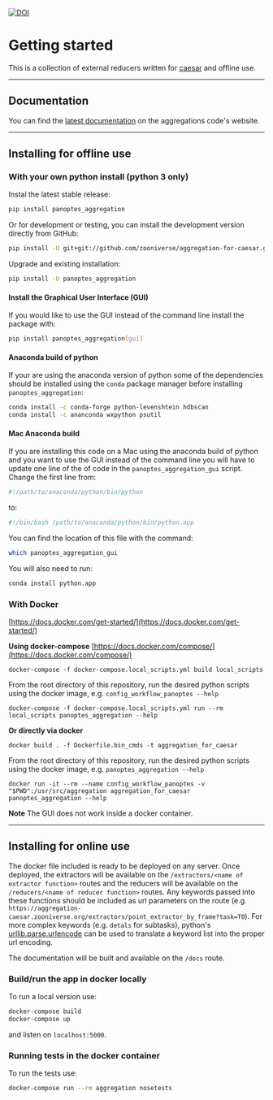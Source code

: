 [![DOI](https://zenodo.org/badge/98517215.svg)](https://zenodo.org/badge/latestdoi/98517215)

# Getting started

This is a collection of external reducers written for [caesar](https://github.com/zooniverse/caesar) and offline use.

---

## Documentation
You can find the [latest documentation](https://aggregation-caesar.zooniverse.org/docs) on the aggregations code's website.

---

## Installing for offline use
### With your own python install (python 3 only)
Instal the latest stable release:
```bash
pip install panoptes_aggregation
```

Or for development or testing, you can install the development version directly from GitHub:
```bash
pip install -U git+git://github.com/zooniverse/aggregation-for-caesar.git
```

Upgrade and existing installation:
```bash
pip install -U panoptes_aggregation
```

#### Install the Graphical User Interface (GUI)
If you would like to use the GUI instead of the command line install the package with:
```bash
pip install panoptes_aggregation[gui]
```

#### Anaconda build of python
If your are using the anaconda version of python some of the dependencies should be installed using the `conda` package manager before installing `panoptes_aggregation`:
```bash
conda install -c conda-forge python-levenshtein hdbscan
conda install -c ananconda wxpython psutil
```

#### Mac Anaconda build
If you are installing this code on a Mac using the anaconda build of python and you want to use the GUI instead of the command line you will have to update one line of the of code in the `panoptes_aggregation_gui` script.  Change the first line from:
```python
#!/path/to/anaconda/python/bin/python
```
to:
```python
#!/bin/bash /path/to/anaconda/python/bin/python.app
```

You can find the location of this file with the command:
```bash
which panoptes_aggregation_gui
```

You will also need to run:
```bash
conda install python.app
```

### With Docker
[https://docs.docker.com/get-started/](https://docs.docker.com/get-started/)

**Using docker-compose** [https://docs.docker.com/compose/](https://docs.docker.com/compose/)
```
docker-compose -f docker-compose.local_scripts.yml build local_scripts
```
From the root directory of this repository, run the desired python scripts using the docker image, e.g. `config_workflow_panoptes --help`
```
docker-compose -f docker-compose.local_scripts.yml run --rm local_scripts panoptes_aggregation --help
```

**Or directly via docker**
```
docker build . -f Dockerfile.bin_cmds -t aggregation_for_caesar
```
From the root directory of this repository, run the desired python scripts using the docker image, e.g. `panoptes_aggregation --help`
```
docker run -it --rm --name config_workflow_panoptes -v "$PWD":/usr/src/aggregation aggregation_for_caesar panoptes_aggregation --help
```

**Note** The GUI does not work inside a docker container.

---

## Installing for online use
The docker file included is ready to be deployed on any server.  Once deployed, the extractors will be available on the `/extractors/<name of extractor function>` routes and the reducers will be available on the `/reducers/<name of reducer function>` routes.  Any keywords passed into these functions should be included as url parameters on the route (e.g. `https://aggregation-caesar.zooniverse.org/extractors/point_extractor_by_frame?task=T0`).  For more complex keywords (e.g. `detals` for subtasks), python's [urllib.parse.urlencode](https://docs.python.org/3/library/urllib.parse.html#urllib.parse.urlencode) can be used to translate a keyword list into the proper url encoding.

The documentation will be built and available on the `/docs` route.

### Build/run the app in docker locally
To run a local version use:
```bash
docker-compose build
docker-compose up
```
and listen on `localhost:5000`.

### Running tests in the docker container
To run the tests use:
```bash
docker-compose run --rm aggregation nosetests
```
